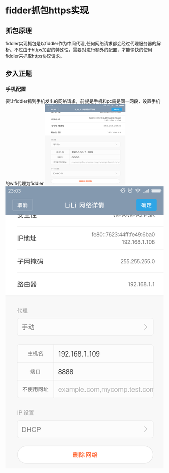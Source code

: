 # fidder抓包https实现




## 抓包原理
fiddler实现抓包是以fiddler作为中间代理,任何网络请求都会经过代理服务器的解析。不过由于https加密的特殊性，需要对进行额外的配置，才能愉快的使用fiddler来抓取https协议请求。

## 步入正题
### 手机配置
要让fiddler抓到手机发出的网络请求，前提是手机和pc需是同一网段，设置手机的wifi代理为fiddler
<img src="../assets/android_wifi_setting.png" width=256 height=256 />
![markdown](../assets/android_wifi_setting.png "wifi代理")
